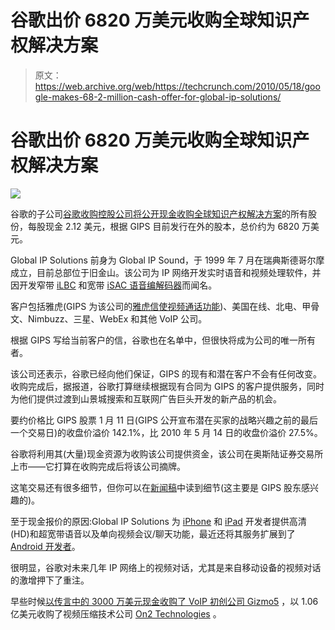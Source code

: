# 谷歌出价 6820 万美元收购全球知识产权解决方案

> 原文：<https://web.archive.org/web/https://techcrunch.com/2010/05/18/google-makes-68-2-million-cash-offer-for-global-ip-solutions/>

# 谷歌出价 6820 万美元收购全球知识产权解决方案

![](img/9a15cf5580faa499730fcea025d6e77e.png)

谷歌的子公司[谷歌收购控股公司将公开现金收购](https://web.archive.org/web/20230401062650/http://google.com/)[全球知识产权解决方案](https://web.archive.org/web/20230401062650/http://www.gipscorp.com/)的所有股份，每股现金 2.12 美元，根据 GIPS 目前发行在外的股本，总价约为 6820 万美元。

Global IP Solutions 前身为 Global IP Sound，于 1999 年 7 月在瑞典斯德哥尔摩成立，目前总部位于旧金山。该公司为 IP 网络开发实时语音和视频处理软件，并因开发窄带 [iLBC](https://web.archive.org/web/20230401062650/http://www.ilbcfreeware.org/) 和宽带 [iSAC 语音编解码器](https://web.archive.org/web/20230401062650/http://en.wikipedia.org/wiki/Internet_Speech_Audio_Codec)而闻名。

客户包括雅虎(GIPS 为该公司的[雅虎信使视频通话功能](https://web.archive.org/web/20230401062650/http://www.gipscorp.com/pressroom/detail.php?releaseID=442882))、美国在线、北电、甲骨文、Nimbuzz、三星、WebEx 和其他 VoIP 公司。

根据 GIPS 写给当前客户的信，谷歌也在名单中，但很快将成为公司的唯一所有者。

该公司还表示，谷歌已经向他们保证，GIPS 的现有和潜在客户不会有任何改变。收购完成后，据报道，谷歌打算继续根据现有合同为 GIPS 的客户提供服务，同时为他们提供过渡到山景城搜索和互联网广告巨头开发的新产品的机会。

要约价格比 GIPS 股票 1 月 11 日(GIPS 公开宣布潜在买家的战略兴趣之前的最后一个交易日)的收盘价溢价 142.1%，比 2010 年 5 月 14 日的收盘价溢价 27.5%。

谷歌将利用其(大量)现金资源为收购该公司提供资金，该公司在奥斯陆证券交易所上市——它打算在收购完成后将该公司摘牌。

这笔交易还有很多细节，但你可以在[新闻稿](https://web.archive.org/web/20230401062650/http://www.prnewswire.com/news-releases/google-to-make-cash-offer-to-acquire-global-ip-solutions-94043754.html)中读到细节(这主要是 GIPS 股东感兴趣的)。

至于现金报价的原因:Global IP Solutions 为 [iPhone](https://web.archive.org/web/20230401062650/http://www.gipscorp.com/pressroom/detail.php?releaseID=471346) 和 [iPad](https://web.archive.org/web/20230401062650/http://www.gipscorp.com/pressroom/detail.php?releaseID=484794) 开发者提供高清(HD)和超宽带语音以及单向视频会议/聊天功能，最近还将其服务扩展到了 [Android 开发者](https://web.archive.org/web/20230401062650/http://www.gipscorp.com/pressroom/detail.php?releaseID=482110)。

很明显，谷歌对未来几年 IP 网络上的视频对话，尤其是来自移动设备的视频对话的激增押下了重注。

早些时候[以传言中的 3000 万美元现金收购了 VoIP 初创公司 Gizmo5](https://web.archive.org/web/20230401062650/https://techcrunch.com/2009/11/12/google-announces-acquisition-of-gizmo5/) ，以 1.06 亿美元收购了视频压缩技术公司 [On2 Technologies](https://web.archive.org/web/20230401062650/https://techcrunch.com/2009/08/05/google-acquires-video-compression-technology-company-on2-for-106-million/) 。